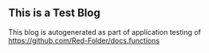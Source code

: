 ## This is a Test Blog
This blog is autogenerated as part of application testing of https://github.com/Red-Folder/docs.functions